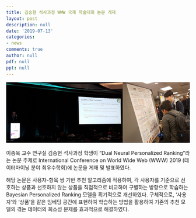 ```yaml
---
title: 김승현 석사과정 WWW 국제 학술대회 논문 게재
layout: post
description: null
date: '2019-07-13'
categories:
- news
comments: true
author: null
pdf: null
ppt: null
---
```


<p align="center">
<img src="/post_images/news2_image.png">
</p>

이종욱 교수 연구실 김승현 석사과정 학생이 “Dual Neural Personalized Ranking”라는 논문 주제로 International Conference on World Wide Web (WWW) 2019 (데이터마이닝 분야 최우수학회)에 논문을 게재 및 발표하였다.

해당 논문은 사용자-항목 쌍 기반 추천 알고리즘에 적용하여, 각 사용자를 기준으로 선호하는 상품과 선호하지 않는 상품을 직접적으로 비교하여 구별하는 방향으로 학습하는 Bayesian Personalized Ranking 모델을 획기적으로 개선하였다. 구체적으로,  ‘사용자’와 ‘상품’을 같은 임베딩 공간에 표현하여 학습하는 방법을 활용하여 기존의 추천 모델의 겪는 데이터의 희소성 문제를 효과적으로 해결하였다.